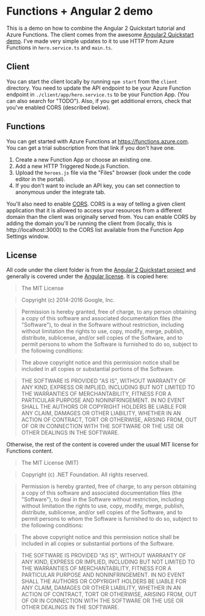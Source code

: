 # Functions + Angular 2 demo

This is a demo on how to combine the Angular 2 Quickstart tutorial and Azure Functions. The client comes from the awesome [Angular2 Quickstart demo](https://angular.io/resources/live-examples/toh-6/ts/plnkr.html). I've made very simple updates to it to use HTTP from Azure Functions in `hero.service.ts` and `main.ts`.

## Client

You can start the client locally by running `npm start` from the `client` directory. You need to update the API endpoint to be your Azure Function endpoint in `./client/app/hero.service.ts` to be your Function App. (You can also search for "TODO"). Also, if you get additional errors, check that you've enabled CORS (described below).

## Functions

You can get started with Azure Functions at https://functions.azure.com. You can get a trial subscription from that link if you don't have one. 

1. Create a new Function App or choose an existing one. 
2. Add a new HTTP Triggered Node.js Function. 
3. Upload the `heroes.js` file via the "Files" browser (look under the code editor in the portal).
4. If you don't want to include an API key, you can set connection to anonymous under the integrate tab.

You'll also need to enable [CORS](https://developer.mozilla.org/en-US/docs/Web/HTTP/Access_control_CORS). CORS is a way of telling a given client application that it is allowed to access your resources from a different domain than the client was originally served from. You can enable CORS by adding the domain you'll be running the client from (locally, this is http://localhost:3000) to the CORS list available from the Function App Settings window.

## License

All code under the client folder is from the [Angular 2 Quickstart project](https://angular.io/docs/ts/latest/tutorial/toh-pt6.html) and generally is covered under the [Angular license](http://angular.io/license). It is copied here: 

> The MIT License

>Copyright (c) 2014-2016 Google, Inc.

>Permission is hereby granted, free of charge, to any person obtaining a copy
>of this software and associated documentation files (the "Software"), to deal
in the Software without restriction, including without limitation the rights
to use, copy, modify, merge, publish, distribute, sublicense, and/or sell
copies of the Software, and to permit persons to whom the Software is
furnished to do so, subject to the following conditions:

>The above copyright notice and this permission notice shall be included in
all copies or substantial portions of the Software.

>THE SOFTWARE IS PROVIDED "AS IS", WITHOUT WARRANTY OF ANY KIND, EXPRESS OR
IMPLIED, INCLUDING BUT NOT LIMITED TO THE WARRANTIES OF MERCHANTABILITY,
FITNESS FOR A PARTICULAR PURPOSE AND NONINFRINGEMENT. IN NO EVENT SHALL THE
AUTHORS OR COPYRIGHT HOLDERS BE LIABLE FOR ANY CLAIM, DAMAGES OR OTHER
LIABILITY, WHETHER IN AN ACTION OF CONTRACT, TORT OR OTHERWISE, ARISING FROM,
OUT OF OR IN CONNECTION WITH THE SOFTWARE OR THE USE OR OTHER DEALINGS IN
THE SOFTWARE.

Otherwise, the rest of the content is covered under the usual MIT license for Functions content.

>The MIT License (MIT)

>Copyright (c) .NET Foundation.  All rights reserved.  
 
>Permission is hereby granted, free of charge, to any person obtaining a copy
of this software and associated documentation files (the "Software"), to deal
in the Software without restriction, including without limitation the rights
to use, copy, modify, merge, publish, distribute, sublicense, and/or sell
copies of the Software, and to permit persons to whom the Software is
furnished to do so, subject to the following conditions:
 
>The above copyright notice and this permission notice shall be included in
all copies or substantial portions of the Software.
 
>THE SOFTWARE IS PROVIDED "AS IS", WITHOUT WARRANTY OF ANY KIND, EXPRESS OR
IMPLIED, INCLUDING BUT NOT LIMITED TO THE WARRANTIES OF MERCHANTABILITY,
FITNESS FOR A PARTICULAR PURPOSE AND NONINFRINGEMENT. IN NO EVENT SHALL THE
AUTHORS OR COPYRIGHT HOLDERS BE LIABLE FOR ANY CLAIM, DAMAGES OR OTHER
LIABILITY, WHETHER IN AN ACTION OF CONTRACT, TORT OR OTHERWISE, ARISING FROM,
OUT OF OR IN CONNECTION WITH THE SOFTWARE OR THE USE OR OTHER DEALINGS IN
THE SOFTWARE.
